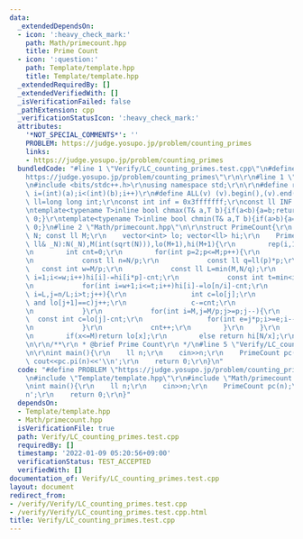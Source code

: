 ```yaml
---
data:
  _extendedDependsOn:
  - icon: ':heavy_check_mark:'
    path: Math/primecount.hpp
    title: Prime Count
  - icon: ':question:'
    path: Template/template.hpp
    title: Template/template.hpp
  _extendedRequiredBy: []
  _extendedVerifiedWith: []
  _isVerificationFailed: false
  _pathExtension: cpp
  _verificationStatusIcon: ':heavy_check_mark:'
  attributes:
    '*NOT_SPECIAL_COMMENTS*': ''
    PROBLEM: https://judge.yosupo.jp/problem/counting_primes
    links:
    - https://judge.yosupo.jp/problem/counting_primes
  bundledCode: "#line 1 \"Verify/LC_counting_primes.test.cpp\"\n#define PROBLEM \"\
    https://judge.yosupo.jp/problem/counting_primes\"\r\n\r\n#line 1 \"Template/template.hpp\"\
    \n#include <bits/stdc++.h>\r\nusing namespace std;\r\n\r\n#define rep(i,a,b) for(int\
    \ i=(int)(a);i<(int)(b);i++)\r\n#define ALL(v) (v).begin(),(v).end()\r\nusing\
    \ ll=long long int;\r\nconst int inf = 0x3fffffff;\r\nconst ll INF = 0x1fffffffffffffff;\r\
    \ntemplate<typename T>inline bool chmax(T& a,T b){if(a<b){a=b;return 1;}return\
    \ 0;}\r\ntemplate<typename T>inline bool chmin(T& a,T b){if(a>b){a=b;return 1;}return\
    \ 0;}\n#line 2 \"Math/primecount.hpp\"\n\r\nstruct PrimeCount{\r\n    const ll\
    \ N; const ll M;\r\n    vector<int> lo; vector<ll> hi;\r\n    PrimeCount(const\
    \ ll& _N):N(_N),M(int(sqrt(N))),lo(M+1),hi(M+1){\r\n        rep(i,1,M+1)lo[i]=i-1,hi[i]=N/i-1;\r\
    \n        int cnt=0;\r\n        for(int p=2;p<=M;p++){\r\n            if(lo[p-1]==lo[p])continue;\r\
    \n            const ll n=N/p;\r\n            const ll q=ll(p)*p;\r\n         \
    \   const int w=M/p;\r\n            const ll L=min(M,N/q);\r\n            for(int\
    \ i=1;i<=w;i++)hi[i]-=hi[i*p]-cnt;\r\n            const int t=min<int>(sqrt(n),L);\r\
    \n            for(int i=w+1;i<=t;i++)hi[i]-=lo[n/i]-cnt;\r\n            for(int\
    \ i=L,j=n/L;i>t;j++){\r\n                int c=lo[j];\r\n                while(j+1<=M\
    \ and lo[j+1]==c)j++;\r\n                c-=cnt;\r\n                for(int e=max<int>(t,n/(j+1));i>e;i--)hi[i]-=c;\r\
    \n            }\r\n            for(int i=M,j=M/p;j>=p;j--){\r\n              \
    \  const int c=lo[j]-cnt;\r\n                for(int e=j*p;i>=e;i--)lo[i]-=c;\r\
    \n            }\r\n            cnt++;\r\n        }\r\n    }\r\n    ll pi(ll x){\r\
    \n        if(x<=M)return lo[x];\r\n        else return hi[N/x];\r\n    }\r\n};\r\
    \n\r\n/**\r\n * @brief Prime Count\r\n */\n#line 5 \"Verify/LC_counting_primes.test.cpp\"\
    \n\r\nint main(){\r\n    ll n;\r\n    cin>>n;\r\n    PrimeCount pc(n);\r\n   \
    \ cout<<pc.pi(n)<<'\\n';\r\n    return 0;\r\n}\n"
  code: "#define PROBLEM \"https://judge.yosupo.jp/problem/counting_primes\"\r\n\r\
    \n#include \"Template/template.hpp\"\r\n#include \"Math/primecount.hpp\"\r\n\r\
    \nint main(){\r\n    ll n;\r\n    cin>>n;\r\n    PrimeCount pc(n);\r\n    cout<<pc.pi(n)<<'\\\
    n';\r\n    return 0;\r\n}"
  dependsOn:
  - Template/template.hpp
  - Math/primecount.hpp
  isVerificationFile: true
  path: Verify/LC_counting_primes.test.cpp
  requiredBy: []
  timestamp: '2022-01-09 05:20:56+09:00'
  verificationStatus: TEST_ACCEPTED
  verifiedWith: []
documentation_of: Verify/LC_counting_primes.test.cpp
layout: document
redirect_from:
- /verify/Verify/LC_counting_primes.test.cpp
- /verify/Verify/LC_counting_primes.test.cpp.html
title: Verify/LC_counting_primes.test.cpp
---
```

